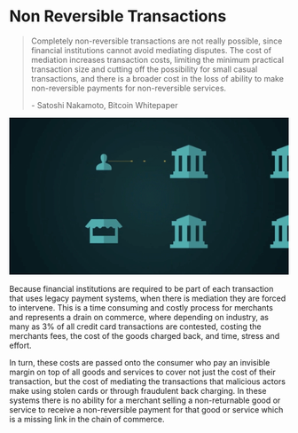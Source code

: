 # Non Reversible Transactions

> Completely non-reversible transactions are not really possible, since financial institutions cannot avoid mediating disputes. The cost of mediation increases transaction costs, limiting the minimum practical transaction size and cutting off the possibility for small casual transactions, and there is a broader cost in the loss of ability to make non-reversible payments for non-reversible services.
>
> \- Satoshi Nakamoto, Bitcoin Whitepaper

![](<../.gitbook/assets/Theory - Introduction - Non Reversible.gif>)

Because financial institutions are required to be part of each transaction that uses legacy payment systems, when there is mediation they are forced to intervene. This is a time consuming and costly process for merchants and represents a drain on commerce, where depending on industry, as many as 3% of all credit card transactions are contested, costing the merchants fees, the cost of the goods charged back, and time, stress and effort.

In turn, these costs are passed onto the consumer who pay an invisible margin on top of all goods and services to cover not just the cost of their transaction, but the cost of mediating the transactions that malicious actors make using stolen cards or through fraudulent back charging. In these systems there is no ability for a merchant selling a non-returnable good or service to receive a non-reversible payment for that good or service which is a missing link in the chain of commerce.
